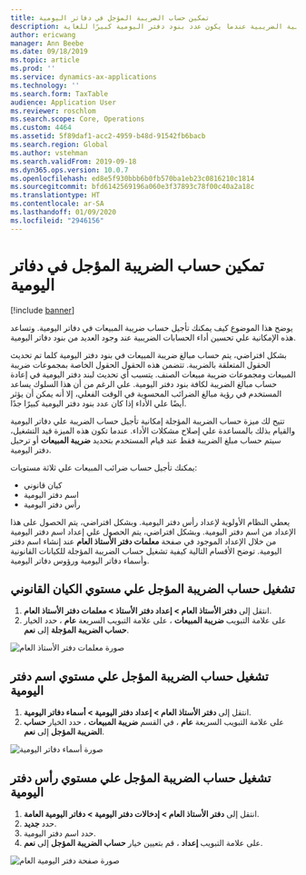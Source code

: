 ```yaml
---
title: تمكين حساب الضريبة المؤجل في دفاتر اليومية
description: يوضح هذا الموضوع كيفية تشغيل ميزة حساب الضرائب المؤجلة للمساعدة في تحسين أداء العمليات الحسابية الضريبية عندما يكون عدد بنود دفتر اليومية كبيرًا للغاية.
author: ericwang
manager: Ann Beebe
ms.date: 09/18/2019
ms.topic: article
ms.prod: ''
ms.service: dynamics-ax-applications
ms.technology: ''
ms.search.form: TaxTable
audience: Application User
ms.reviewer: roschlom
ms.search.scope: Core, Operations
ms.custom: 4464
ms.assetid: 5f89daf1-acc2-4959-b48d-91542fb6bacb
ms.search.region: Global
ms.author: vstehman
ms.search.validFrom: 2019-09-18
ms.dyn365.ops.version: 10.0.7
ms.openlocfilehash: ed8e5f930bbb6b0fb570ba1eb23c0816210c1814
ms.sourcegitcommit: bfd6142569196a060e3f37893c78f00c40a2a18c
ms.translationtype: HT
ms.contentlocale: ar-SA
ms.lasthandoff: 01/09/2020
ms.locfileid: "2946156"
---
```

# <a name="enable-delayed-tax-calculation-on-journals"></a>تمكين حساب الضريبة المؤجل في دفاتر اليومية
[!include [banner](../includes/banner.md)]


يوضح هذا الموضوع كيف يمكنك تأجيل حساب ضريبة المبيعات في دفاتر اليومية. وتساعد هذه الإمكانية علي تحسين أداء الحسابات الضريبية عند وجود العديد من بنود دفاتر اليومية.

بشكل افتراضي، يتم حساب مبالغ ضريبة المبيعات في بنود دفتر اليومية كلما تم تحديث الحقول المتعلقة بالضريبة. تتضمن هذه الحقول الحقول الخاصة بمجموعات ضريبة المبيعات ومجموعات ضريبة مبيعات الصنف. يتسبب أي تحديث لبند دفتر اليومية في إعادة حساب مبالغ الضريبة لكافة بنود دفتر اليومية. علي الرغم من أن هذا السلوك يساعد المستخدم في رؤية مبالغ الضرائب المحسوبة في الوقت الفعلي، إلا أنه يمكن أن يؤثر أيضًا علي الأداء إذا كان عدد بنود دفتر اليومية كبيرًا جدًا.

تتيح لك ميزة حساب الضريبة المؤجلة إمكانية تأجيل حساب الضريبة علي دفاتر اليومية والقيام بذلك بالمساعدة علي إصلاح مشكلات الأداء. عندما تكون هذه الميزة قيد التشغيل، سيتم حساب مبلغ الضريبة فقط عند قيام المستخدم بتحديد **ضريبة المبيعات** أو ترحيل دفتر اليومية.

يمكنك تأجيل حساب ضرائب المبيعات علي ثلاثة مستويات:

- كيان قانوني
- اسم دفتر اليومية
- رأس دفتر اليومية

يعطي النظام الأولوية لإعداد رأس دفتر اليومية. وبشكل افتراضي، يتم الحصول على هذا الإعداد من اسم دفتر اليومية. وبشكل افتراضي، يتم الحصول علي إعداد اسم دفتر اليومية من خلال الإعداد الموجود في صفحة **معلمات دفتر الأستاذ العام** عند إنشاء اسم دفتر اليومية. توضح الأقسام التالية كيفية تشغيل حساب الضريبة المؤجلة للكيانات القانونية وأسماء دفاتر اليومية ورؤوس دفاتر اليومية.

## <a name="turn-on-delayed-tax-calculation-at-the-legal-entity-level"></a>تشغيل حساب الضريبة المؤجل علي مستوي الكيان القانوني

1. انتقل إلى **دفتر الأستاذ العام \> إعداد دفتر الأستاذ‬ \> معلمات دفتر الأستاذ العام**.
2. على علامة التبويب **ضريبة المبيعات** ، على علامة التبويب السريعة **عام** ، حدد الخيار **حساب الضريبة المؤجلة** إلى **نعم**.

![صورة معلمات دفتر الأستاذ العام](media/delayed-tax-calculation-gl.png)

## <a name="turn-on-delayed-tax-calculation-at-the-journal-name-level"></a>تشغيل حساب الضريبة المؤجل علي مستوي اسم دفتر اليومية

1. انتقل إلى **دفتر الأستاذ العام \> إعداد دفتر اليومية \> أسماء دفاتر اليومية**.
2. على علامة التبويب السريعة **عام** ، في القسم **ضريبة المبيعات** ، حدد الخيار **حساب الضريبة المؤجل** إلى **نعم**.

![صورة أسماء دفاتر اليومية](media/delayed-tax-calculation-journal-name.png)

## <a name="turn-on-delayed-tax-calculation-at-the-journal-header-level"></a>تشغيل حساب الضريبة المؤجل علي مستوي رأس دفتر اليومية

1. انتقل إلى **دفتر الأستاذ العام \> إدخالات دفتر اليومية \> دفاتر اليومية العامة**‬.
2. حدد **جديد**.
3. حدد اسم دفتر اليومية.
4. على علامة التبويب **إعداد** ، قم بتعيين خيار **حساب الضريبة المؤجل** إلى **نعم**.

![صورة صفحة دفتر اليومية العام](media/delayed-tax-calculation-journal-header.png)
